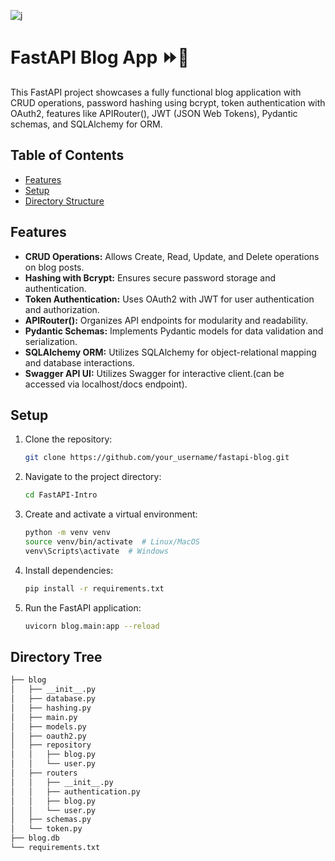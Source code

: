 ![j](https://alasco.tech/_astro/fastapi-logo.d1a6ac6e_2uVbaF.webp)

# FastAPI Blog App ⏩📝

This FastAPI project showcases a fully functional blog application with CRUD operations, password hashing using bcrypt, token authentication with OAuth2, features like APIRouter(), JWT (JSON Web Tokens), Pydantic schemas, and SQLAlchemy for ORM.

## Table of Contents

- [Features](#features)
- [Setup](#setup)
- [Directory Structure](#directory-structure)


## Features

- **CRUD Operations:** Allows Create, Read, Update, and Delete operations on blog posts.
- **Hashing with Bcrypt:** Ensures secure password storage and authentication.
- **Token Authentication:** Uses OAuth2 with JWT for user authentication and authorization.
- **APIRouter():** Organizes API endpoints for modularity and readability.
- **Pydantic Schemas:** Implements Pydantic models for data validation and serialization.
- **SQLAlchemy ORM:** Utilizes SQLAlchemy for object-relational mapping and database interactions.
- **Swagger API UI:** Utilizes Swagger for interactive client.(can be accessed via localhost/docs endpoint).
  
## Setup

1. Clone the repository:
   ```sh
   git clone https://github.com/your_username/fastapi-blog.git
2. Navigate to the project directory:
   ```sh
   cd FastAPI-Intro
3. Create and activate a virtual environment:
   ```sh
   python -m venv venv
   source venv/bin/activate  # Linux/MacOS
   venv\Scripts\activate  # Windows
4. Install dependencies:
   ```sh
   pip install -r requirements.txt
5. Run the FastAPI application:
   ```sh
   uvicorn blog.main:app --reload

## Directory Tree
```sh
├── blog
│   ├── __init__.py
│   ├── database.py
│   ├── hashing.py
│   ├── main.py
│   ├── models.py
│   ├── oauth2.py
│   ├── repository
│   │   ├── blog.py
│   │   └── user.py
│   ├── routers
│   │   ├── __init__.py
│   │   ├── authentication.py
│   │   ├── blog.py
│   │   └── user.py
│   ├── schemas.py
│   └── token.py
├── blog.db
└── requirements.txt
